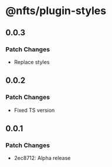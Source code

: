 # @nfts/plugin-styles

## 0.0.3

### Patch Changes

-   Replace styles

## 0.0.2

### Patch Changes

-   Fixed TS version

## 0.0.1

### Patch Changes

-   2ec8712: Alpha release
